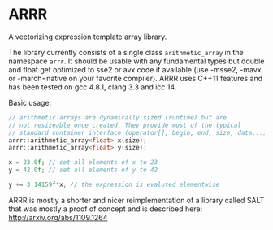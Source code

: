 ARRR
====

A vectorizing expression template array library.

The library currently consists of a single class `arithmetic_array`
in the namespace `arrr`. It should be usable with any fundamental
types but double and float get optimized to sse2 or avx code if
available (use -msse2, -mavx or -march=native on your favorite compiler).
ARRR uses C++11 features and has been tested on gcc 4.8.1, clang 3.3 and
icc 14.

Basic usage:
```c++
// arithmetic arrays are dynamically sized (runtime) but are
// not resizeable once created. They provide most of the typical
// standard container interface (operator[], begin, end, size, data...)
arrr::arithmetic_array<float> x(size);
arrr::arithmetic_array<float> y(size);

x = 23.0f; // set all elements of x to 23
y = 42.0f; // set all elements of y to 42

y += 3.14159f*x; // the expression is evaluted elementwise

```

ARRR is mostly a shorter and nicer reimplementation of a library called
SALT that was mostly a proof of concept and is described here:
http://arxiv.org/abs/1109.1264

